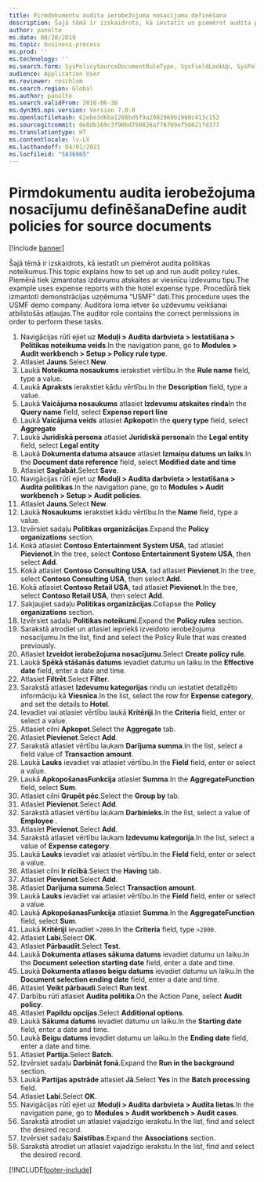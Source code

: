 ```yaml
---
title: Pirmdokumentu audita ierobežojuma nosacījumu definēšana
description: Šajā tēmā ir izskaidrots, kā iestatīt un piemērot audita politikas noteikumus.
author: panolte
ms.date: 08/20/2019
ms.topic: business-process
ms.prod: ''
ms.technology: ''
ms.search.form: SysPolicySourceDocumentRuleType, SysFieldLookUp, SysPolicyListPage, SysPolicy, AuditPolicyRule, SysQueryForm, SysQueryFieldLookUp, AuditPolicyDateSelection, AuditPolicyAdditionalOption, BatchJob, CaseDetail
audience: Application User
ms.reviewer: roschlom
ms.search.region: Global
ms.author: panolte
ms.search.validFrom: 2016-06-30
ms.dyn365.ops.version: Version 7.0.0
ms.openlocfilehash: 62ebe3d6ba1208bd5f9a2082969b1960c413c152
ms.sourcegitcommit: 0e8db169c3f90bd750826af76709ef5d621fd377
ms.translationtype: HT
ms.contentlocale: lv-LV
ms.lasthandoff: 04/01/2021
ms.locfileid: "5836965"
---
```

# <a name="define-audit-policies-for-source-documents"></a><span data-ttu-id="412b3-103">Pirmdokumentu audita ierobežojuma nosacījumu definēšana</span><span class="sxs-lookup"><span data-stu-id="412b3-103">Define audit policies for source documents</span></span>

[!include [banner](../../includes/banner.md)]

<span data-ttu-id="412b3-104">Šajā tēmā ir izskaidrots, kā iestatīt un piemērot audita politikas noteikumus.</span><span class="sxs-lookup"><span data-stu-id="412b3-104">This topic explains how to set up and run audit policy rules.</span></span> <span data-ttu-id="412b3-105">Piemērā tiek izmantotas izdevumu atskaites ar viesnīcu izdevumu tipu.</span><span class="sxs-lookup"><span data-stu-id="412b3-105">The example uses expense reports with the hotel expense type.</span></span> <span data-ttu-id="412b3-106">Procedūrā tiek izmantoti demonstrācijas uzņēmuma “USMF” dati.</span><span class="sxs-lookup"><span data-stu-id="412b3-106">This procedure uses the USMF demo company.</span></span> <span data-ttu-id="412b3-107">Auditora loma ietver šo uzdevumu veikšanai atbilstošās atļaujas.</span><span class="sxs-lookup"><span data-stu-id="412b3-107">The auditor role contains the correct permissions in order to perform these tasks.</span></span>

1. <span data-ttu-id="412b3-108">Navigācijas rūtī ejiet uz **Moduļi > Audita darbvieta > Iestatīšana > Politikas noteikuma veids**.</span><span class="sxs-lookup"><span data-stu-id="412b3-108">In the navigation pane, go to **Modules > Audit workbench > Setup > Policy rule type**.</span></span>
2. <span data-ttu-id="412b3-109">Atlasiet **Jauns**.</span><span class="sxs-lookup"><span data-stu-id="412b3-109">Select **New**.</span></span>
3. <span data-ttu-id="412b3-110">Laukā **Noteikuma nosaukums** ierakstiet vērtību.</span><span class="sxs-lookup"><span data-stu-id="412b3-110">In the **Rule name** field, type a value.</span></span>
4. <span data-ttu-id="412b3-111">Laukā **Apraksts** ierakstiet kādu vērtību.</span><span class="sxs-lookup"><span data-stu-id="412b3-111">In the **Description** field, type a value.</span></span>
5. <span data-ttu-id="412b3-112">Laukā **Vaicājuma nosaukums** atlasiet **Izdevumu atskaites rinda**</span><span class="sxs-lookup"><span data-stu-id="412b3-112">In the **Query name** field, select **Expense report line**</span></span>
6. <span data-ttu-id="412b3-113">Laukā **Vaicājuma veids** atlasiet **Apkopot**</span><span class="sxs-lookup"><span data-stu-id="412b3-113">In the **query type** field, select **Aggregate**</span></span>
7. <span data-ttu-id="412b3-114">Laukā **Juridiskā persona** atlasiet **Juridiskā persona**</span><span class="sxs-lookup"><span data-stu-id="412b3-114">In the **Legal entity** field, select **Legal entity**</span></span>
8. <span data-ttu-id="412b3-115">Laukā **Dokumenta datuma atsauce** atlasiet **Izmaiņu datums un laiks**.</span><span class="sxs-lookup"><span data-stu-id="412b3-115">In the **Document date reference** field, select **Modified date and time**</span></span>
9. <span data-ttu-id="412b3-116">Atlasiet **Saglabāt**.</span><span class="sxs-lookup"><span data-stu-id="412b3-116">Select **Save**.</span></span>
10. <span data-ttu-id="412b3-117">Navigācijas rūtī ejiet uz **Moduļi > Audita darbvieta > Iestatīšana > Audita politikas**.</span><span class="sxs-lookup"><span data-stu-id="412b3-117">In the navigation pane, go to **Modules > Audit workbench > Setup > Audit policies**.</span></span>
11. <span data-ttu-id="412b3-118">Atlasiet **Jauns**.</span><span class="sxs-lookup"><span data-stu-id="412b3-118">Select **New**.</span></span>
12. <span data-ttu-id="412b3-119">Laukā **Nosaukums** ierakstiet kādu vērtību.</span><span class="sxs-lookup"><span data-stu-id="412b3-119">In the **Name** field, type a value.</span></span>
13. <span data-ttu-id="412b3-120">Izvērsiet sadaļu **Politikas organizācijas**.</span><span class="sxs-lookup"><span data-stu-id="412b3-120">Expand the **Policy organizations** section.</span></span>
14. <span data-ttu-id="412b3-121">Kokā atlasiet **Contoso Entertainment System USA**, tad atlasiet **Pievienot**.</span><span class="sxs-lookup"><span data-stu-id="412b3-121">In the tree, select **Contoso Entertainment System USA**, then select **Add**.</span></span>
15. <span data-ttu-id="412b3-122">Kokā atlasiet **Contoso Consulting USA**, tad atlasiet **Pievienot**.</span><span class="sxs-lookup"><span data-stu-id="412b3-122">In the tree, select **Contoso Consulting USA**, then select **Add**.</span></span>
16. <span data-ttu-id="412b3-123">Kokā atlasiet **Contoso Retail USA**, tad atlasiet **Pievienot**.</span><span class="sxs-lookup"><span data-stu-id="412b3-123">In the tree, select **Contoso Retail USA**, then select **Add**.</span></span>
17. <span data-ttu-id="412b3-124">Sakļaujiet sadaļu **Politikas organizācijas**.</span><span class="sxs-lookup"><span data-stu-id="412b3-124">Collapse the **Policy organizations** section.</span></span>
18. <span data-ttu-id="412b3-125">Izvērsiet sadaļu **Politikas noteikumi**.</span><span class="sxs-lookup"><span data-stu-id="412b3-125">Expand the **Policy rules** section.</span></span>
19. <span data-ttu-id="412b3-126">Sarakstā atrodiet un atlasiet iepriekš izveidoto ierobežojuma nosacījumu.</span><span class="sxs-lookup"><span data-stu-id="412b3-126">In the list, find and select the Policy Rule that was created previously.</span></span>
20. <span data-ttu-id="412b3-127">Atlasiet **Izveidot ierobežojuma nosacījumu**.</span><span class="sxs-lookup"><span data-stu-id="412b3-127">Select **Create policy rule**.</span></span>
21. <span data-ttu-id="412b3-128">Laukā **Spēkā stāšanās datums** ievadiet datumu un laiku.</span><span class="sxs-lookup"><span data-stu-id="412b3-128">In the **Effective date** field, enter a date and time.</span></span>
22. <span data-ttu-id="412b3-129">Atlasiet **Filtrēt**.</span><span class="sxs-lookup"><span data-stu-id="412b3-129">Select **Filter**.</span></span>
23. <span data-ttu-id="412b3-130">Sarakstā atlasiet **Izdevumu kategorijas** rindu un iestatiet detalizēto informāciju kā **Viesnīca**.</span><span class="sxs-lookup"><span data-stu-id="412b3-130">In the list, select the row for **Expense category**, and set the details to **Hotel**.</span></span>
24. <span data-ttu-id="412b3-131">Ievadiet vai atlasiet vērtību laukā **Kritēriji**.</span><span class="sxs-lookup"><span data-stu-id="412b3-131">In the **Criteria** field, enter or select a value.</span></span>
25. <span data-ttu-id="412b3-132">Atlasiet cilni **Apkopot**.</span><span class="sxs-lookup"><span data-stu-id="412b3-132">Select the **Aggregate** tab.</span></span>
26. <span data-ttu-id="412b3-133">Atlasiet **Pievienot**.</span><span class="sxs-lookup"><span data-stu-id="412b3-133">Select **Add**.</span></span>
27. <span data-ttu-id="412b3-134">Sarakstā atlasiet vērtību laukam **Darījuma summa**.</span><span class="sxs-lookup"><span data-stu-id="412b3-134">In the list, select a field value of **Transaction amount**.</span></span>
28. <span data-ttu-id="412b3-135">Laukā **Lauks** ievadiet vai atlasiet vērtību.</span><span class="sxs-lookup"><span data-stu-id="412b3-135">In the **Field** field, enter or select a value.</span></span>
29. <span data-ttu-id="412b3-136">Laukā **ApkopošanasFunkcija** atlasiet **Summa**.</span><span class="sxs-lookup"><span data-stu-id="412b3-136">In the **AggregateFunction** field, select **Sum**.</span></span>
30. <span data-ttu-id="412b3-137">Atlasiet cilni **Grupēt pēc**.</span><span class="sxs-lookup"><span data-stu-id="412b3-137">Select the **Group by** tab.</span></span>
31. <span data-ttu-id="412b3-138">Atlasiet **Pievienot**.</span><span class="sxs-lookup"><span data-stu-id="412b3-138">Select **Add**.</span></span>
32. <span data-ttu-id="412b3-139">Sarakstā atlasiet vērtību laukam **Darbinieks**.</span><span class="sxs-lookup"><span data-stu-id="412b3-139">In the list, select a value of **Employee** .</span></span>
33. <span data-ttu-id="412b3-140">Atlasiet **Pievienot**.</span><span class="sxs-lookup"><span data-stu-id="412b3-140">Select **Add**.</span></span>
34. <span data-ttu-id="412b3-141">Sarakstā atlasiet vērtību laukam **Izdevumu kategorija**.</span><span class="sxs-lookup"><span data-stu-id="412b3-141">In the list, select a value of **Expense category**.</span></span>
35. <span data-ttu-id="412b3-142">Laukā **Lauks** ievadiet vai atlasiet vērtību.</span><span class="sxs-lookup"><span data-stu-id="412b3-142">In the **Field** field, enter or select a value.</span></span>
36. <span data-ttu-id="412b3-143">Atlasiet cilni **Ir rīcībā**.</span><span class="sxs-lookup"><span data-stu-id="412b3-143">Select the **Having** tab.</span></span>
37. <span data-ttu-id="412b3-144">Atlasiet **Pievienot**.</span><span class="sxs-lookup"><span data-stu-id="412b3-144">Select **Add**.</span></span>
38. <span data-ttu-id="412b3-145">Atlasiet **Darījuma summa**.</span><span class="sxs-lookup"><span data-stu-id="412b3-145">Select **Transaction amount**.</span></span>
39. <span data-ttu-id="412b3-146">Laukā **Lauks** ievadiet vai atlasiet vērtību.</span><span class="sxs-lookup"><span data-stu-id="412b3-146">In the **Field** field, enter or select a value.</span></span>
40. <span data-ttu-id="412b3-147">Laukā **ApkopošanasFunkcija** atlasiet **Summa**.</span><span class="sxs-lookup"><span data-stu-id="412b3-147">In the **AggregateFunction** field, select **Sum**.</span></span>
41. <span data-ttu-id="412b3-148">Laukā **Kritēriji** ievadiet `>2000`.</span><span class="sxs-lookup"><span data-stu-id="412b3-148">In the **Criteria** field, type `>2000`.</span></span>
42. <span data-ttu-id="412b3-149">Atlasiet **Labi**.</span><span class="sxs-lookup"><span data-stu-id="412b3-149">Select **OK**.</span></span>
43. <span data-ttu-id="412b3-150">Atlasiet **Pārbaudīt**.</span><span class="sxs-lookup"><span data-stu-id="412b3-150">Select **Test**.</span></span>
44. <span data-ttu-id="412b3-151">Laukā **Dokumenta atlases sākuma datums** ievadiet datumu un laiku.</span><span class="sxs-lookup"><span data-stu-id="412b3-151">In the **Document selection starting date** field, enter a date and time.</span></span>
45. <span data-ttu-id="412b3-152">Laukā **Dokumenta atlases beigu datums** ievadiet datumu un laiku.</span><span class="sxs-lookup"><span data-stu-id="412b3-152">In the **Document selection ending date** field, enter a date and time.</span></span>
46. <span data-ttu-id="412b3-153">Atlasiet **Veikt pārbaudi**.</span><span class="sxs-lookup"><span data-stu-id="412b3-153">Select **Run test**.</span></span>
47. <span data-ttu-id="412b3-154">Darbību rūtī atlasiet **Audita politika**.</span><span class="sxs-lookup"><span data-stu-id="412b3-154">On the Action Pane, select **Audit policy**.</span></span>
48. <span data-ttu-id="412b3-155">Atlasiet **Papildu opcijas**.</span><span class="sxs-lookup"><span data-stu-id="412b3-155">Select **Additional options**.</span></span>
49. <span data-ttu-id="412b3-156">Laukā **Sākuma datums** ievadiet datumu un laiku.</span><span class="sxs-lookup"><span data-stu-id="412b3-156">In the **Starting date** field, enter a date and time.</span></span>
50. <span data-ttu-id="412b3-157">Laukā **Beigu datums** ievadiet datumu un laiku.</span><span class="sxs-lookup"><span data-stu-id="412b3-157">In the **Ending date** field, enter a date and time.</span></span>
51. <span data-ttu-id="412b3-158">Atlasiet **Partija**.</span><span class="sxs-lookup"><span data-stu-id="412b3-158">Select **Batch**.</span></span>
52. <span data-ttu-id="412b3-159">Izvērsiet sadaļu **Darbināt fonā**.</span><span class="sxs-lookup"><span data-stu-id="412b3-159">Expand the **Run in the background** section.</span></span>
53. <span data-ttu-id="412b3-160">Laukā **Partijas apstrāde** atlasiet **Jā**.</span><span class="sxs-lookup"><span data-stu-id="412b3-160">Select **Yes** in the **Batch processing** field.</span></span>
54. <span data-ttu-id="412b3-161">Atlasiet **Labi**.</span><span class="sxs-lookup"><span data-stu-id="412b3-161">Select **OK**.</span></span>
55. <span data-ttu-id="412b3-162">Navigācijas rūtī ejiet uz **Moduļi > Audita darbvieta > Audita lietas**.</span><span class="sxs-lookup"><span data-stu-id="412b3-162">In the navigation pane, go to **Modules > Audit workbench > Audit cases**.</span></span>
56. <span data-ttu-id="412b3-163">Sarakstā atrodiet un atlasiet vajadzīgo ierakstu.</span><span class="sxs-lookup"><span data-stu-id="412b3-163">In the list, find and select the desired record.</span></span>
57. <span data-ttu-id="412b3-164">Izvērsiet sadaļu **Saistības**.</span><span class="sxs-lookup"><span data-stu-id="412b3-164">Expand the **Associations** section.</span></span>
58. <span data-ttu-id="412b3-165">Sarakstā atrodiet un atlasiet vajadzīgo ierakstu.</span><span class="sxs-lookup"><span data-stu-id="412b3-165">In the list, find and select the desired record.</span></span>



[!INCLUDE[footer-include](../../../includes/footer-banner.md)]